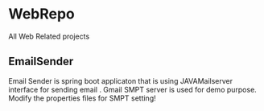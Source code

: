 # WebRepo
All Web Related projects

## EmailSender
Email Sender is spring boot applicaton that is using JAVAMailserver interface for sending email . Gmail SMPT server is used for demo purpose.
Modify the properties files for SMPT setting!
